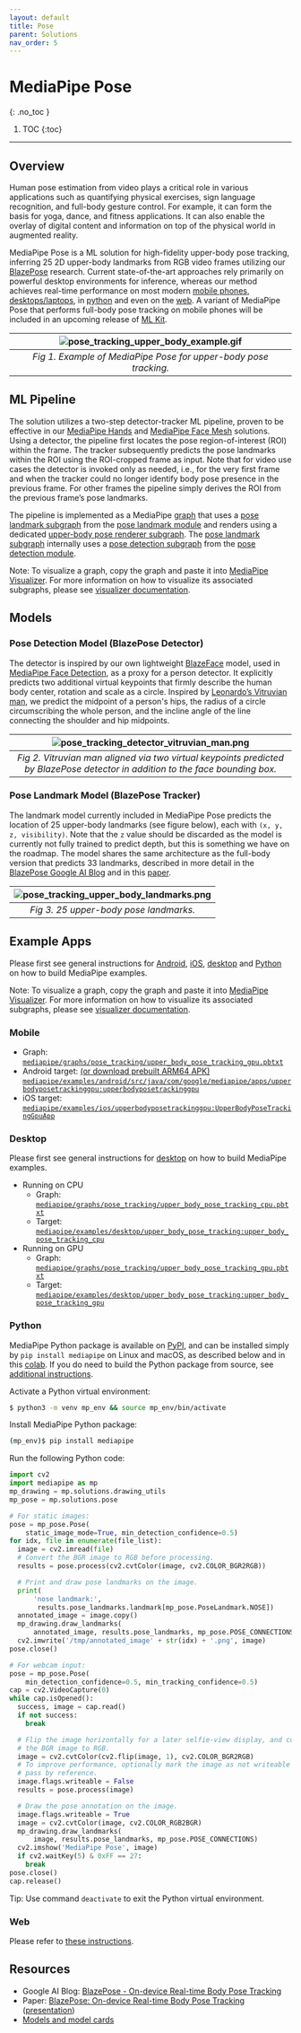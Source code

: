 ```yaml
---
layout: default
title: Pose
parent: Solutions
nav_order: 5
---
```


# MediaPipe Pose
{: .no_toc }

1. TOC
{:toc}
---

## Overview

Human pose estimation from video plays a critical role in various applications
such as quantifying physical exercises, sign language recognition, and full-body
gesture control. For example, it can form the basis for yoga, dance, and fitness
applications. It can also enable the overlay of digital content and information
on top of the physical world in augmented reality.

MediaPipe Pose is a ML solution for high-fidelity upper-body pose tracking,
inferring 25 2D upper-body landmarks from RGB video frames utilizing our
[BlazePose](https://ai.googleblog.com/2020/08/on-device-real-time-body-pose-tracking.html)
research. Current state-of-the-art approaches rely primarily on powerful desktop
environments for inference, whereas our method achieves real-time performance on
most modern [mobile phones](#mobile), [desktops/laptops](#desktop), in
[python](#python) and even on the [web](#web). A variant of MediaPipe Pose that
performs full-body pose tracking on mobile phones will be included in an
upcoming release of
[ML Kit](https://developers.google.com/ml-kit/early-access/pose-detection).

![pose_tracking_upper_body_example.gif](../images/mobile/pose_tracking_upper_body_example.gif) |
:--------------------------------------------------------------------------------------------: |
*Fig 1. Example of MediaPipe Pose for upper-body pose tracking.*                               |

## ML Pipeline

The solution utilizes a two-step detector-tracker ML pipeline, proven to be
effective in our [MediaPipe Hands](./hands.md) and
[MediaPipe Face Mesh](./face_mesh.md) solutions. Using a detector, the pipeline
first locates the pose region-of-interest (ROI) within the frame. The tracker
subsequently predicts the pose landmarks within the ROI using the ROI-cropped
frame as input. Note that for video use cases the detector is invoked only as
needed, i.e., for the very first frame and when the tracker could no longer
identify body pose presence in the previous frame. For other frames the pipeline
simply derives the ROI from the previous frame’s pose landmarks.

The pipeline is implemented as a MediaPipe
[graph](https://github.com/google/mediapipe/tree/master/mediapipe/graphs/pose_tracking/upper_body_pose_tracking_gpu.pbtxt)
that uses a
[pose landmark subgraph](https://github.com/google/mediapipe/tree/master/mediapipe/modules/pose_landmark/pose_landmark_upper_body_gpu.pbtxt)
from the
[pose landmark module](https://github.com/google/mediapipe/tree/master/mediapipe/modules/pose_landmark)
and renders using a dedicated
[upper-body pose renderer subgraph](https://github.com/google/mediapipe/tree/master/mediapipe/graphs/pose_tracking/subgraphs/upper_body_pose_renderer_gpu.pbtxt).
The
[pose landmark subgraph](https://github.com/google/mediapipe/tree/master/mediapipe/modules/pose_landmark/pose_landmark_upper_body_gpu.pbtxt)
internally uses a
[pose detection subgraph](https://github.com/google/mediapipe/tree/master/mediapipe/modules/pose_detection/pose_detection_gpu.pbtxt)
from the
[pose detection module](https://github.com/google/mediapipe/tree/master/mediapipe/modules/pose_detection).

Note: To visualize a graph, copy the graph and paste it into
[MediaPipe Visualizer](https://viz.mediapipe.dev/). For more information on how
to visualize its associated subgraphs, please see
[visualizer documentation](../tools/visualizer.md).

## Models

### Pose Detection Model (BlazePose Detector)

The detector is inspired by our own lightweight
[BlazeFace](https://arxiv.org/abs/1907.05047) model, used in
[MediaPipe Face Detection](./face_detection.md), as a proxy for a person
detector. It explicitly predicts two additional virtual keypoints that firmly
describe the human body center, rotation and scale as a circle. Inspired by
[Leonardo’s Vitruvian man](https://en.wikipedia.org/wiki/Vitruvian_Man), we
predict the midpoint of a person's hips, the radius of a circle circumscribing
the whole person, and the incline angle of the line connecting the shoulder and
hip midpoints.

![pose_tracking_detector_vitruvian_man.png](../images/mobile/pose_tracking_detector_vitruvian_man.png) |
:----------------------------------------------------------------------------------------------------: |
*Fig 2. Vitruvian man aligned via two virtual keypoints predicted by BlazePose detector in addition to the face bounding box.* |

### Pose Landmark Model (BlazePose Tracker)

The landmark model currently included in MediaPipe Pose predicts the location of
25 upper-body landmarks (see figure below), each with `(x, y, z, visibility)`.
Note that the `z` value should be discarded as the model is currently not fully
trained to predict depth, but this is something we have on the roadmap. The
model shares the same architecture as the full-body version that predicts 33
landmarks, described in more detail in the
[BlazePose Google AI Blog](https://ai.googleblog.com/2020/08/on-device-real-time-body-pose-tracking.html)
and in this [paper](https://arxiv.org/abs/2006.10204).

![pose_tracking_upper_body_landmarks.png](../images/mobile/pose_tracking_upper_body_landmarks.png) |
:------------------------------------------------------------------------------------------------: |
*Fig 3. 25 upper-body pose landmarks.*                                                             |

## Example Apps

Please first see general instructions for
[Android](../getting_started/building_examples.md#android),
[iOS](../getting_started/building_examples.md#ios),
[desktop](../getting_started/building_examples.md#desktop) and
[Python](../getting_started/building_examples.md#python) on how to build
MediaPipe examples.

Note: To visualize a graph, copy the graph and paste it into
[MediaPipe Visualizer](https://viz.mediapipe.dev/). For more information on how
to visualize its associated subgraphs, please see
[visualizer documentation](../tools/visualizer.md).

### Mobile

*   Graph:
    [`mediapipe/graphs/pose_tracking/upper_body_pose_tracking_gpu.pbtxt`](https://github.com/google/mediapipe/tree/master/mediapipe/graphs/pose_tracking/upper_body_pose_tracking_gpu.pbtxt)
*   Android target:
    [(or download prebuilt ARM64 APK)](https://drive.google.com/file/d/1uKc6T7KSuA0Mlq2URi5YookHu0U3yoh_/view?usp=sharing)
    [`mediapipe/examples/android/src/java/com/google/mediapipe/apps/upperbodyposetrackinggpu:upperbodyposetrackinggpu`](https://github.com/google/mediapipe/tree/master/mediapipe/examples/android/src/java/com/google/mediapipe/apps/upperbodyposetrackinggpu/BUILD)
*   iOS target:
    [`mediapipe/examples/ios/upperbodyposetrackinggpu:UpperBodyPoseTrackingGpuApp`](http:/mediapipe/examples/ios/upperbodyposetrackinggpu/BUILD)

### Desktop

Please first see general instructions for
[desktop](../getting_started/building_examples.md#desktop) on how to build
MediaPipe examples.

*   Running on CPU
    *   Graph:
        [`mediapipe/graphs/pose_tracking/upper_body_pose_tracking_cpu.pbtxt`](https://github.com/google/mediapipe/tree/master/mediapipe/graphs/pose_tracking/upper_body_pose_tracking_cpu.pbtxt)
    *   Target:
        [`mediapipe/examples/desktop/upper_body_pose_tracking:upper_body_pose_tracking_cpu`](https://github.com/google/mediapipe/tree/master/mediapipe/examples/desktop/upper_body_pose_tracking/BUILD)
*   Running on GPU
    *   Graph:
        [`mediapipe/graphs/pose_tracking/upper_body_pose_tracking_gpu.pbtxt`](https://github.com/google/mediapipe/tree/master/mediapipe/graphs/pose_tracking/upper_body_pose_tracking_gpu.pbtxt)
    *   Target:
        [`mediapipe/examples/desktop/upper_body_pose_tracking:upper_body_pose_tracking_gpu`](https://github.com/google/mediapipe/tree/master/mediapipe/examples/desktop/upper_body_pose_tracking/BUILD)

### Python

MediaPipe Python package is available on
[PyPI](https://pypi.org/project/mediapipe/), and can be installed simply by `pip
install mediapipe` on Linux and macOS, as described below and in this
[colab](https://mediapipe.page.link/pose_py_colab). If you do need to build the
Python package from source, see
[additional instructions](../getting_started/building_examples.md#python).

Activate a Python virtual environment:

```bash
$ python3 -m venv mp_env && source mp_env/bin/activate
```

Install MediaPipe Python package:

```bash
(mp_env)$ pip install mediapipe
```

Run the following Python code:

<!-- Do not change the example code below directly. Change the corresponding example in mediapipe/python/solutions/pose.py and copy it over. -->

```python
import cv2
import mediapipe as mp
mp_drawing = mp.solutions.drawing_utils
mp_pose = mp.solutions.pose

# For static images:
pose = mp_pose.Pose(
    static_image_mode=True, min_detection_confidence=0.5)
for idx, file in enumerate(file_list):
  image = cv2.imread(file)
  # Convert the BGR image to RGB before processing.
  results = pose.process(cv2.cvtColor(image, cv2.COLOR_BGR2RGB))

  # Print and draw pose landmarks on the image.
  print(
      'nose landmark:',
       results.pose_landmarks.landmark[mp_pose.PoseLandmark.NOSE])
  annotated_image = image.copy()
  mp_drawing.draw_landmarks(
      annotated_image, results.pose_landmarks, mp_pose.POSE_CONNECTIONS)
  cv2.imwrite('/tmp/annotated_image' + str(idx) + '.png', image)
pose.close()

# For webcam input:
pose = mp_pose.Pose(
    min_detection_confidence=0.5, min_tracking_confidence=0.5)
cap = cv2.VideoCapture(0)
while cap.isOpened():
  success, image = cap.read()
  if not success:
    break

  # Flip the image horizontally for a later selfie-view display, and convert
  # the BGR image to RGB.
  image = cv2.cvtColor(cv2.flip(image, 1), cv2.COLOR_BGR2RGB)
  # To improve performance, optionally mark the image as not writeable to
  # pass by reference.
  image.flags.writeable = False
  results = pose.process(image)

  # Draw the pose annotation on the image.
  image.flags.writeable = True
  image = cv2.cvtColor(image, cv2.COLOR_RGB2BGR)
  mp_drawing.draw_landmarks(
      image, results.pose_landmarks, mp_pose.POSE_CONNECTIONS)
  cv2.imshow('MediaPipe Pose', image)
  if cv2.waitKey(5) & 0xFF == 27:
    break
pose.close()
cap.release()
```

Tip: Use command `deactivate` to exit the Python virtual environment.

### Web

Please refer to [these instructions](../index.md#mediapipe-on-the-web).

## Resources

*   Google AI Blog:
    [BlazePose - On-device Real-time Body Pose Tracking](https://ai.googleblog.com/2020/08/on-device-real-time-body-pose-tracking.html)
*   Paper:
    [BlazePose: On-device Real-time Body Pose Tracking](https://arxiv.org/abs/2006.10204)
    ([presentation](https://youtu.be/YPpUOTRn5tA))
*   [Models and model cards](./models.md#pose)
